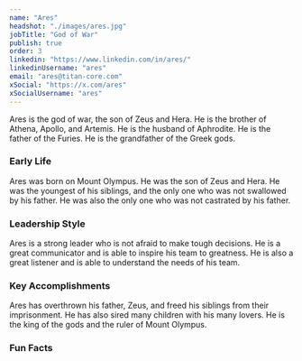```yaml
---
name: "Ares"
headshot: "./images/ares.jpg"
jobTitle: "God of War"
publish: true
order: 3
linkedin: "https://www.linkedin.com/in/ares/"
linkedinUsername: "ares"
email: "ares@titan-core.com"
xSocial: "https://x.com/ares"
xSocialUsername: "ares"
---
```


Ares is the god of war, the son of Zeus and Hera. He is the brother of Athena, Apollo, and Artemis. He is the husband of Aphrodite. He is the father of the Furies. He is the grandfather of the Greek gods.

### Early Life

Ares was born on Mount Olympus. He was the son of Zeus and Hera. He was the youngest of his siblings, and the only one who was not swallowed by his father. He was also the only one who was not castrated by his father.

### Leadership Style

Ares is a strong leader who is not afraid to make tough decisions. He is a great communicator and is able to inspire his team to greatness. He is also a great listener and is able to understand the needs of his team.

### Key Accomplishments

Ares has overthrown his father, Zeus, and freed his siblings from their imprisonment. He has also sired many children with his many lovers. He is the king of the gods and the ruler of Mount Olympus.

### Fun Facts    

